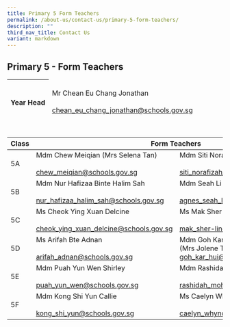 ```yaml
---
title: Primary 5 Form Teachers
permalink: /about-us/contact-us/primary-5-form-teachers/
description: ""
third_nav_title: Contact Us
variant: markdown
---
```

## **Primary 5 - Form Teachers**

<table>
<thead>
  <tr>
    <th><br>Year Head</th>
    <td><br>Mr Chean Eu Chang Jonathan<br><br><a href="mailto:chean_eu_chang_jonathan@schools.gov.sg">chean_eu_chang_jonathan@schools.gov.sg</a></td>
  </tr>
</thead>
</table>

<br>

<table>
<thead>
  <tr>
    <th>Class</th>
    <th colspan="2">Form Teachers</th>
  </tr>
</thead>
<tbody>
  <tr>
    <td>5A</td>
    <td>Mdm Chew Meiqian (Mrs Selena Tan)<br><br><a href="mailto:chew_meiqian@schools.gov.sg" target="_blank" rel="noopener noreferrer">chew_meiqian@schools.gov.sg</a> <br></td>
    <td>Mdm Siti Norafizah<br><br><a href="mailto:siti_norafizah_rahmat@schools.gov.sg" target="_blank" rel="noopener noreferrer">siti_norafizah_rahmat@schools.gov.sg</a><br></td>
  </tr>
  <tr>
    <td>5B</td>
    <td>Mdm Nur Hafizaa Binte Halim Sah<br><br><a href="mailto:nur_hafizaa_halim_sah@schools.gov.sg" target="_blank" rel="noopener noreferrer">nur_hafizaa_halim_sah@schools.gov.sg</a></td>
    <td>Mdm Seah Li Hui Agnes (Mrs Yeo)<br><br><a href="mailto:agnes_seah_li_hui@schools.gov.sg">agnes_seah_li_hui@schools.gov.sgg</a><br></td>
  </tr>
  <tr>
    <td>5C</td>
    <td>Ms Cheok Ying Xuan Delcine<br><br><a href="mailto:cheok_ying_xuan_delcine@schools.gov.sg" target="_blank" rel="noopener noreferrer">cheok_ying_xuan_delcine@schools.gov.sg</a></td>
    <td>Ms Mak Sher-Lin (Stephanie)<br><br><a href="mailto:mak_sher-lin@schools.gov.sg" target="_blank" rel="noopener noreferrer">mak_sher-lin@schools.gov.sg</a><br></td>
  </tr>
  <tr>
    <td>5D</td>
    <td>Ms Arifah Bte Adnan<br><br><a href="mailto:arifah_adnan@schools.gov.sg" target="_blank" rel="noopener noreferrer">arifah_adnan@schools.gov.sg</a><br></td>
    <td>Mdm Goh Kar Hui <br> (Mrs Jolene Teo)<br><a href="mailto:goh_kar_hui@schools.gov.sg" target="_blank" rel="noopener noreferrer">goh_kar_hui@schools.gov.sg</a></td>
  </tr>
  <tr>
    <td>5E</td>
    <td>Mdm Puah Yun Wen Shirley<br><br><a href="mailto:puah_yun_wen@schools.gov.sg" target="_blank" rel="noopener noreferrer">puah_yun_wen@schools.gov.sg</a></td>
    <td>Mdm&nbsp;Rashidah Bte Mohamed Rafei<br><br><a href="mailto:rashidah_mohamed_rafei@schools.gov.sg" target="_blank" rel="noopener noreferrer">rashidah_mohamed_rafei@schools.gov.sg</a><br></td>
  </tr>
  <tr>
    <td>5F</td>
    <td>Mdm Kong Shi Yun Callie<br><br><a href="mailto:kong_shi_yun@schools.gov.sg" target="_blank" rel="noopener noreferrer">kong_shi_yun@schools.gov.sg</a><br></td>
    <td>Ms Caelyn Whyndee Lim<br><br><a href="mailto:caelyn_whyndee_lim@schools.gov.sg">caelyn_whyndee_lim@schools.gov.sg</a></td>
  </tr>
</tbody>
</table>